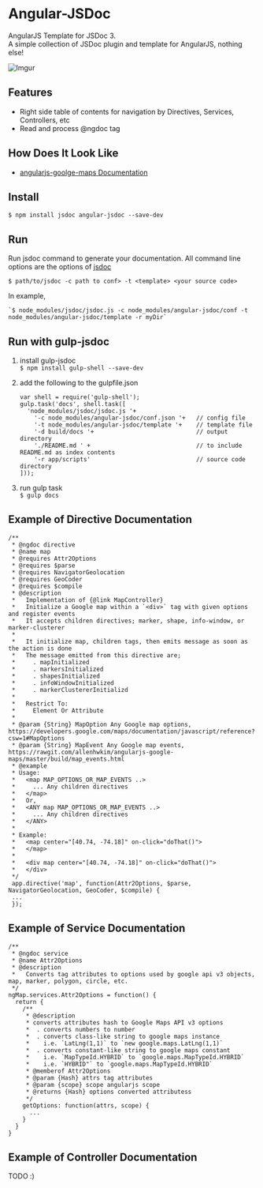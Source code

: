 Angular-JSDoc
=============
AngularJS Template for JSDoc 3.  
A simple collection of JSDoc plugin and template for AngularJS, nothing else!  

![Imgur](http://i.imgur.com/FPo9x25.gif)

Features
----------
  * Right side table of contents for navigation by Directives, Services, Controllers, etc
  * Read and process @ngdoc tag

How Does It Look Like
---------------------
  * [angularjs-goolge-maps Documentation](https://rawgit.com/allenhwkim/angularjs-google-maps/master/build/docs/index.html)

Install
-------
    $ npm install jsdoc angular-jsdoc --save-dev
  
Run
---
Run jsdoc command to generate your documentation. 
All command line options are the options of [jsdoc](http://usejsdoc.org/about-commandline.html)  
    
    $ path/to/jsdoc -c path to conf> -t <template> <your source code>

In example,  

    `$ node_modules/jsdoc/jsdoc.js -c node_modules/angular-jsdoc/conf -t node_modules/angular-jsdoc/template -r myDir`

Run with gulp-jsdoc
-------------------

1. install gulp-jsdoc  
    `$ npm install gulp-shell --save-dev`

2. add the following to the gulpfile.json  
   ```
   var shell = require('gulp-shell'); 
   gulp.task('docs', shell.task([ 
     'node_modules/jsdoc/jsdoc.js '+ 
       '-c node_modules/angular-jsdoc/conf.json '+   // config file
       '-t node_modules/angular-jsdoc/template '+    // template file
       '-d build/docs '+                             // output directory
       './README.md ' +                              // to include README.md as index contents
       '-r app/scripts'                              // source code directory
   ])); 
   ```
3. run gulp task  
    `$ gulp docs`


Example of Directive Documentation
----------------------------------
```
/**
 * @ngdoc directive
 * @name map
 * @requires Attr2Options
 * @requires $parse
 * @requires NavigatorGeolocation
 * @requires GeoCoder
 * @requires $compile
 * @description 
 *   Implementation of {@link MapController}  
 *   Initialize a Google map within a `<div>` tag with given options and register events  
 *   It accepts children directives; marker, shape, info-window, or marker-clusterer  
 *   
 *   It initialize map, children tags, then emits message as soon as the action is done  
 *   The message emitted from this directive are;  
 *     . mapInitialized
 *     . markersInitialized
 *     . shapesInitialized
 *     . infoWindowInitialized
 *     . markerClustererInitializd
 *
 *   Restrict To:
 *     Element Or Attribute
 *
 * @param {String} MapOption Any Google map options, https://developers.google.com/maps/documentation/javascript/reference?csw=1#MapOptions  
 * @param {String} MapEvent Any Google map events, https://rawgit.com/allenhwkim/angularjs-google-maps/master/build/map_events.html
 * @example
 * Usage: 
 *   <map MAP_OPTIONS_OR_MAP_EVENTS ..>
 *     ... Any children directives
 *   </map>
 *   Or, 
 *   <ANY map MAP_OPTIONS_OR_MAP_EVENTS ..>
 *     ... Any children directives
 *   </ANY>
 *
 * Example: 
 *   <map center="[40.74, -74.18]" on-click="doThat()">
 *   </map>
 *
 *   <div map center="[40.74, -74.18]" on-click="doThat()">
 *   </div>
 */
 app.directive('map', function(Attr2Options, $parse, NavigatorGeolocation, GeoCoder, $compile) {
 ...
 });
```

Example of Service Documentation
--------------------------------
```
/**
 * @ngdoc service
 * @name Attr2Options
 * @description 
 *   Converts tag attributes to options used by google api v3 objects, map, marker, polygon, circle, etc.
 */
ngMap.services.Attr2Options = function() {
  return {
    /**
     * @description
     * converts attributes hash to Google Maps API v3 options  
     *  . converts numbers to number   
     *  . converts class-like string to google maps instance   
     *    i.e. `LatLng(1,1)` to `new google.maps.LatLng(1,1)`  
     *  . converts constant-like string to google maps constant    
     *    i.e. `MapTypeId.HYBRID` to `google.maps.MapTypeId.HYBRID`   
     *    i.e. `HYBRID"` to `google.maps.MapTypeId.HYBRID`  
     * @memberof Attr2Options
     * @param {Hash} attrs tag attributes
     * @param {scope} scope angularjs scope
     * @returns {Hash} options converted attributess
     */
    getOptions: function(attrs, scope) {
      ...
    }
  }
}
```

Example of Controller Documentation
-----------------------------------
TODO :)
